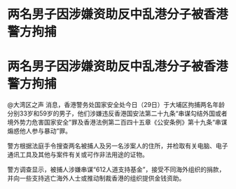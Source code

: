 # 两名男子因涉嫌资助反中乱港分子被香港警方拘捕

# 两名男子因涉嫌资助反中乱港分子被香港警方拘捕

@大湾区之声
消息，香港警务处国家安全处今日（29日）于大埔区拘捕两名年龄分别33岁和59岁的男子，他们涉嫌违反香港国安法第二十九条“串谋勾结外国或者境外势力危害国家安全”罪及香港法例第二百四十五章《公安条例》第十九条“串谋煽惑他人参与暴动”罪。

警方根据法庭手令搜查两名被捕人及另一名涉案人的住所，并检取有关电脑、电子通讯工具及其他与案件有关或可作非法用途的证物。

警方调查显示，被捕人涉嫌串谋“612人道支持基金”，接受不同海外组织的捐款，并向一些支持逃亡海外人士或推动制裁香港的组织提供金钱资助。

